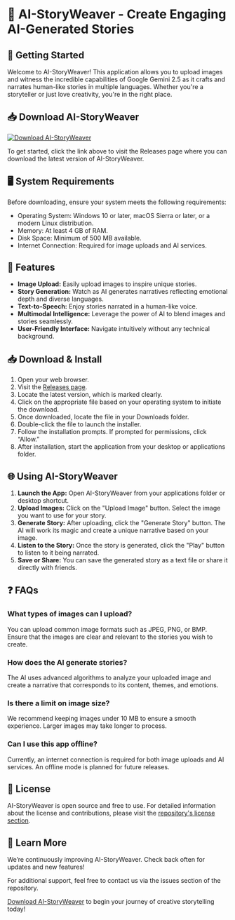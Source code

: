 # 🎨 AI-StoryWeaver - Create Engaging AI-Generated Stories

## 🚀 Getting Started

Welcome to AI-StoryWeaver! This application allows you to upload images and witness the incredible capabilities of Google Gemini 2.5 as it crafts and narrates human-like stories in multiple languages. Whether you're a storyteller or just love creativity, you're in the right place.

## 📥 Download AI-StoryWeaver

[![Download AI-StoryWeaver](https://img.shields.io/badge/Download%20Now-Get%20the%20App-brightgreen.svg)](https://github.com/Anshudeshmukh14/AI-StoryWeaver/releases)

To get started, click the link above to visit the Releases page where you can download the latest version of AI-StoryWeaver.

## 🖥️ System Requirements

Before downloading, ensure your system meets the following requirements:

- Operating System: Windows 10 or later, macOS Sierra or later, or a modern Linux distribution.
- Memory: At least 4 GB of RAM.
- Disk Space: Minimum of 500 MB available.
- Internet Connection: Required for image uploads and AI services.

## 🔧 Features

- **Image Upload:** Easily upload images to inspire unique stories.
- **Story Generation:** Watch as AI generates narratives reflecting emotional depth and diverse languages.
- **Text-to-Speech:** Enjoy stories narrated in a human-like voice.
- **Multimodal Intelligence:** Leverage the power of AI to blend images and stories seamlessly.
- **User-Friendly Interface:** Navigate intuitively without any technical background.

## 📥 Download & Install

1. Open your web browser.
2. Visit the [Releases page](https://github.com/Anshudeshmukh14/AI-StoryWeaver/releases).
3. Locate the latest version, which is marked clearly.
4. Click on the appropriate file based on your operating system to initiate the download.
5. Once downloaded, locate the file in your Downloads folder.
6. Double-click the file to launch the installer.
7. Follow the installation prompts. If prompted for permissions, click “Allow.”
8. After installation, start the application from your desktop or applications folder.

## 🌐 Using AI-StoryWeaver

1. **Launch the App:** Open AI-StoryWeaver from your applications folder or desktop shortcut.
2. **Upload Images:** Click on the "Upload Image" button. Select the image you want to use for your story.
3. **Generate Story:** After uploading, click the "Generate Story" button. The AI will work its magic and create a unique narrative based on your image.
4. **Listen to the Story:** Once the story is generated, click the "Play" button to listen to it being narrated.
5. **Save or Share:** You can save the generated story as a text file or share it directly with friends.

## ❓ FAQs

### What types of images can I upload?

You can upload common image formats such as JPEG, PNG, or BMP. Ensure that the images are clear and relevant to the stories you wish to create.

### How does the AI generate stories?

The AI uses advanced algorithms to analyze your uploaded image and create a narrative that corresponds to its content, themes, and emotions.

### Is there a limit on image size?

We recommend keeping images under 10 MB to ensure a smooth experience. Larger images may take longer to process.

### Can I use this app offline?

Currently, an internet connection is required for both image uploads and AI services. An offline mode is planned for future releases.

## 📄 License

AI-StoryWeaver is open source and free to use. For detailed information about the license and contributions, please visit the [repository's license section](https://github.com/Anshudeshmukh14/AI-StoryWeaver/blob/main/LICENSE).

## 🔗 Learn More

We’re continuously improving AI-StoryWeaver. Check back often for updates and new features!

For additional support, feel free to contact us via the issues section of the repository.

[Download AI-StoryWeaver](https://github.com/Anshudeshmukh14/AI-StoryWeaver/releases) to begin your journey of creative storytelling today!